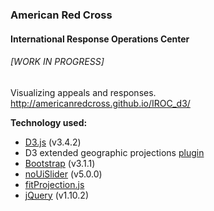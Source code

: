 ### American Red Cross
#### International Response Operations Center

###### [WORK IN PROGRESS]

Visualizing appeals and responses.
http://americanredcross.github.io/IROC_d3/

**Technology used:**
- [D3.js](http://d3js.org/) (v3.4.2)
- D3 extended geographic projections [plugin](https://github.com/d3/d3-geo-projection/)
- [Bootstrap](http://getbootstrap.com/) (v3.1.1)
- [noUiSlider](http://refreshless.com/nouislider/) (v5.0.0)
- [fitProjection.js](https://gist.github.com/nrabinowitz/1756257)
- [jQuery](http://jquery.com/) (v1.10.2)